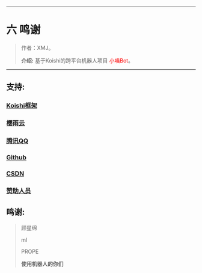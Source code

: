 ------

# 六 鸣谢

> 作者：XMJ。
>
> **介绍:** 基于Koishi的跨平台机器人项目 <font color=red>小喵Bot</font>。

---

## 支持:

### [Koishi框架](https://koishi.chat)

### [樱雨云](https://aqinco.com)

### [腾讯QQ](https://im.qq.com)

### [Github](https://github.com)

### [CSDN](https://csdn.net)

### <font color=red>[赞助人员](/docs/c-2捐助?id=_赞助名单)</font>


## 鸣谢:

> 顾星绵
> 
> ml
> 
> PROPE
> 
> **使用机器人的你们**


